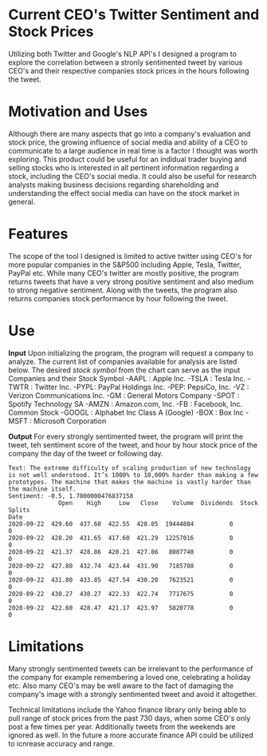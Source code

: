 # Current CEO's Twitter Sentiment and Stock Prices
Utilizing both Twitter and Google's NLP API's I designed a program to explore the correlation between a stronly sentimented tweet by various CEO's and their respective companies stock prices in the hours following the tweet. 

# Motivation and Uses
Although there are many aspects that go into a company's evaluation and stock price, the growing influence of social media and ability of a CEO to communicate to a large audience in real time is a factor I thought was worth exploring. This product could be useful for an indidual trader buying and selling stocks who is interested in all pertinent information regarding a stock, including the CEO's social media. It could also be useful for research analysts making business decisions regarding shareholding and understanding the effect social media can have on the stock market in general. 

# Features
The scope of the tool I designed is limited to active twitter using CEO's for more popular companies in the S&P500 including Apple, Tesla, Twitter, PayPal etc. While many CEO's twitter are mostly positive, the program returns tweets that have a very strong positive sentiment and also medium to strong negative sentiment. Along with the tweets, the program also returns companies stock performance by hour following the tweet. 

# Use
**Input**
Upon initializing the program, the program will request a company to analyze. 
The current list of companies available for analysis are listed below. 
The desired *stock symbol* from the chart can serve as the input
Companies and their Stock Symbol
-AAPL : Apple Inc.
-TSLA : Tesla Inc. 
-TWTR : Twitter Inc.
-PYPL: PayPal Holdings Inc.
-PEP: PepsiCo, Inc.
-VZ : Verizon Communications Inc.
-GM : General Motors Company
-SPOT :  Spotify Technology SA
-AMZN : Amazon.com, Inc.
-FB : Facebook, Inc. Common Stock
-GOOGL : Alphabet Inc Class A (Google)
-BOX : Box Inc
-MSFT : Microsoft Corporation


**Output**
For every strongly sentimented tweet, the program will print the tweet, teh sentiment score of the tweet, and hour by hour stock price of the company the day of the tweet or following day. 
```
Text: The extreme difficulty of scaling production of new technology is not well understood. It’s 1000% to 10,000% harder than making a few prototypes. The machine that makes the machine is vastly harder than the machine itself.
Sentiment: -0.5, 1.7000000476837158
              Open    High     Low   Close    Volume  Dividends  Stock Splits
Date                                                                         
2020-09-22  429.60  437.60  422.55  428.05  19444884          0             0
2020-09-22  428.20  431.65  417.60  421.29  12257016          0             0
2020-09-22  421.37  428.86  420.21  427.86   8007740          0             0
2020-09-22  427.80  432.74  423.44  431.90   7185708          0             0
2020-09-22  431.80  433.85  427.54  430.20   7623521          0             0
2020-09-22  430.27  430.27  422.33  422.74   7717675          0             0
2020-09-22  422.60  428.47  421.17  423.97   5820778          0             0
```

# Limitations
Many strongly sentimented tweets can be irrelevant to the performance of the company for example remembering a loved one, celebrating a holiday etc. Also many CEO's may be well aware to the fact of damaging the company's image with a strongly sentimented tweet and avoid it altogether. 

Technical limitations include the Yahoo finance library only being able to pull range of stock prices from the past 730 days, when some CEO's only post a few times per year. Additionally tweets from the weekends are ignored as well. In the future a more accurate finance API could be utilized to icnrease accuracy and range.  

